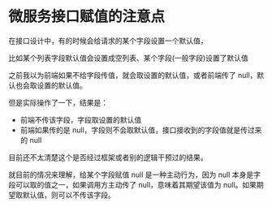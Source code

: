 # 微服务接口赋值的注意点

在接口设计中，有的时候会给请求的某个字段设置一个默认值，

比如某个列表字段默认值会设置成空列表、某个字段(一般字段)设置了默认值

之前我以为前端如果不给字段传值，就会取设置的默认值，或者前端传了 null，默认也会取设置的默认值。

但是实际操作了一下，结果是：

- 前端不传该字段，字段取设置的默认值
- 前端如果传的是 null，字段则不会取默认值，接口接收到的字段值就是传过来的 null

目前还不太清楚这个是否经过框架或者别的逻辑干预过的结果。

就目前的情况来理解，给某个字段赋值 null 是一种主动行为，因为 null 本身是字段可以取的值之一，如果调用方主动传了 null，意味着其期望该值为 null。如果期望取默认值，则可以不传该字段。
